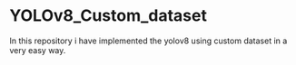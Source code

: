 # YOLOv8_Custom_dataset
In this repository i have implemented the yolov8 using custom dataset in a very easy way.
